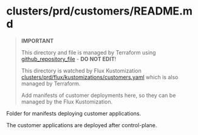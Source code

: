 # clusters/prd/customers/README.md

> **IMPORTANT**
>
> This directory and file is managed by Terraform using [github_repository_file](https://registry.terraform.io/providers/integrations/github/latest/docs/resources/repository_file) - **DO NOT EDIT**!
>
> This directory is watched by Flux Kustomization [clusters/prd/flux/kustomizations/customers.yaml](../../../clusters/prd/flux/kustomizations/customers.yaml) which is also managed by Terraform.
>
> Add manifests of customer deployments here, so they can be managed by the Flux Kustomization.

Folder for manifests deploying customer applications.

The customer applications are deployed after control-plane.
